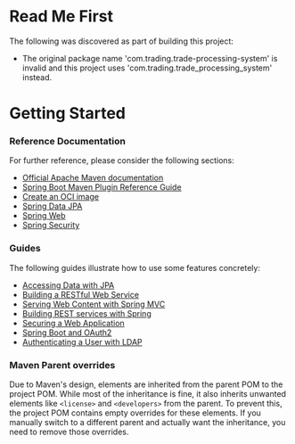 # Read Me First
The following was discovered as part of building this project:

* The original package name 'com.trading.trade-processing-system' is invalid and this project uses 'com.trading.trade_processing_system' instead.

# Getting Started

### Reference Documentation
For further reference, please consider the following sections:

* [Official Apache Maven documentation](https://maven.apache.org/guides/index.html)
* [Spring Boot Maven Plugin Reference Guide](https://docs.spring.io/spring-boot/3.5.1/maven-plugin)
* [Create an OCI image](https://docs.spring.io/spring-boot/3.5.1/maven-plugin/build-image.html)
* [Spring Data JPA](https://docs.spring.io/spring-boot/3.5.1/reference/data/sql.html#data.sql.jpa-and-spring-data)
* [Spring Web](https://docs.spring.io/spring-boot/3.5.1/reference/web/servlet.html)
* [Spring Security](https://docs.spring.io/spring-boot/3.5.1/reference/web/spring-security.html)

### Guides
The following guides illustrate how to use some features concretely:

* [Accessing Data with JPA](https://spring.io/guides/gs/accessing-data-jpa/)
* [Building a RESTful Web Service](https://spring.io/guides/gs/rest-service/)
* [Serving Web Content with Spring MVC](https://spring.io/guides/gs/serving-web-content/)
* [Building REST services with Spring](https://spring.io/guides/tutorials/rest/)
* [Securing a Web Application](https://spring.io/guides/gs/securing-web/)
* [Spring Boot and OAuth2](https://spring.io/guides/tutorials/spring-boot-oauth2/)
* [Authenticating a User with LDAP](https://spring.io/guides/gs/authenticating-ldap/)

### Maven Parent overrides

Due to Maven's design, elements are inherited from the parent POM to the project POM.
While most of the inheritance is fine, it also inherits unwanted elements like `<license>` and `<developers>` from the parent.
To prevent this, the project POM contains empty overrides for these elements.
If you manually switch to a different parent and actually want the inheritance, you need to remove those overrides.


